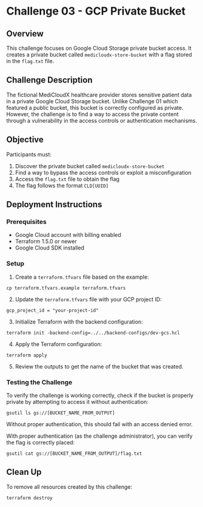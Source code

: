 # Challenge 03 - GCP Private Bucket

## Overview
This challenge focuses on Google Cloud Storage private bucket access. It creates a private bucket called `medicloudx-store-bucket` with a flag stored in the `flag.txt` file.

## Challenge Description
The fictional MediCloudX healthcare provider stores sensitive patient data in a private Google Cloud Storage bucket. Unlike Challenge 01 which featured a public bucket, this bucket is correctly configured as private. However, the challenge is to find a way to access the private content through a vulnerability in the access controls or authentication mechanisms.

## Objective
Participants must:
1. Discover the private bucket called `medicloudx-store-bucket`
2. Find a way to bypass the access controls or exploit a misconfiguration
3. Access the `flag.txt` file to obtain the flag
4. The flag follows the format `CLD[UUID]`

## Deployment Instructions

### Prerequisites
- Google Cloud account with billing enabled
- Terraform 1.5.0 or newer
- Google Cloud SDK installed

### Setup

1. Create a `terraform.tfvars` file based on the example:
```
cp terraform.tfvars.example terraform.tfvars
```

2. Update the `terraform.tfvars` file with your GCP project ID:
```
gcp_project_id = "your-project-id"
```

3. Initialize Terraform with the backend configuration:
```
terraform init -backend-config=../../backend-configs/dev-gcs.hcl
```

4. Apply the Terraform configuration:
```
terraform apply
```

5. Review the outputs to get the name of the bucket that was created.

### Testing the Challenge

To verify the challenge is working correctly, check if the bucket is properly private by attempting to access it without authentication:

```
gsutil ls gs://[BUCKET_NAME_FROM_OUTPUT]
```

Without proper authentication, this should fail with an access denied error.

With proper authentication (as the challenge administrator), you can verify the flag is correctly placed:

```
gsutil cat gs://[BUCKET_NAME_FROM_OUTPUT]/flag.txt
```

## Clean Up

To remove all resources created by this challenge:

```
terraform destroy
```
